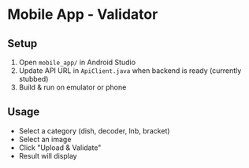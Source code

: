 # Mobile App - Validator

## Setup
1. Open `mobile_app/` in Android Studio
2. Update API URL in `ApiClient.java` when backend is ready (currently stubbed)
3. Build & run on emulator or phone

## Usage
- Select a category (dish, decoder, lnb, bracket)
- Select an image
- Click "Upload & Validate"
- Result will display

